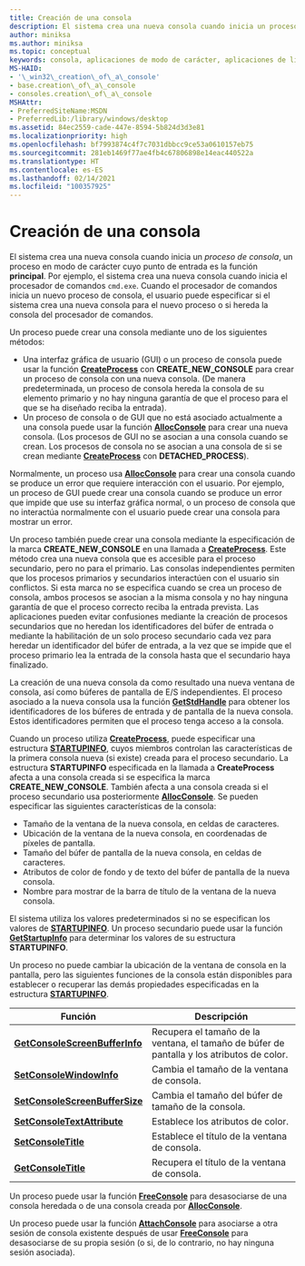 ```yaml
---
title: Creación de una consola
description: El sistema crea una nueva consola cuando inicia un proceso de consola, un proceso en modo de carácter cuyo punto de entrada es la función principal.
author: miniksa
ms.author: miniksa
ms.topic: conceptual
keywords: consola, aplicaciones de modo de carácter, aplicaciones de línea de comandos, aplicaciones de terminal, API de consola
MS-HAID:
- '\_win32\_creation\_of\_a\_console'
- base.creation\_of\_a\_console
- consoles.creation\_of\_a\_console
MSHAttr:
- PreferredSiteName:MSDN
- PreferredLib:/library/windows/desktop
ms.assetid: 84ec2559-cade-447e-8594-5b824d3d3e81
ms.localizationpriority: high
ms.openlocfilehash: bf7993874c4f7c7031dbbcc9ce53a0610157eb75
ms.sourcegitcommit: 281eb1469f77ae4fb4c67806898e14eac440522a
ms.translationtype: HT
ms.contentlocale: es-ES
ms.lasthandoff: 02/14/2021
ms.locfileid: "100357925"
---
```

# <a name="creation-of-a-console"></a>Creación de una consola

El sistema crea una nueva consola cuando inicia un *proceso de consola*, un proceso en modo de carácter cuyo punto de entrada es la función **principal**. Por ejemplo, el sistema crea una nueva consola cuando inicia el procesador de comandos `cmd.exe`. Cuando el procesador de comandos inicia un nuevo proceso de consola, el usuario puede especificar si el sistema crea una nueva consola para el nuevo proceso o si hereda la consola del procesador de comandos.

Un proceso puede crear una consola mediante uno de los siguientes métodos:

- Una interfaz gráfica de usuario (GUI) o un proceso de consola puede usar la función [**CreateProcess**](/windows/win32/api/processthreadsapi/nf-processthreadsapi-createprocessa) con **CREATE\_NEW\_CONSOLE** para crear un proceso de consola con una nueva consola. (De manera predeterminada, un proceso de consola hereda la consola de su elemento primario y no hay ninguna garantía de que el proceso para el que se ha diseñado reciba la entrada).
- Un proceso de consola o de GUI que no está asociado actualmente a una consola puede usar la función [**AllocConsole**](allocconsole.md) para crear una nueva consola. (Los procesos de GUI no se asocian a una consola cuando se crean. Los procesos de consola no se asocian a una consola de si se crean mediante [**CreateProcess**](/windows/win32/api/processthreadsapi/nf-processthreadsapi-createprocessa) con **DETACHED\_PROCESS**).

Normalmente, un proceso usa [**AllocConsole**](allocconsole.md) para crear una consola cuando se produce un error que requiere interacción con el usuario. Por ejemplo, un proceso de GUI puede crear una consola cuando se produce un error que impide que use su interfaz gráfica normal, o un proceso de consola que no interactúa normalmente con el usuario puede crear una consola para mostrar un error.

Un proceso también puede crear una consola mediante la especificación de la marca **CREATE\_NEW\_CONSOLE** en una llamada a [**CreateProcess**](/windows/win32/api/processthreadsapi/nf-processthreadsapi-createprocessa). Este método crea una nueva consola que es accesible para el proceso secundario, pero no para el primario. Las consolas independientes permiten que los procesos primarios y secundarios interactúen con el usuario sin conflictos. Si esta marca no se especifica cuando se crea un proceso de consola, ambos procesos se asocian a la misma consola y no hay ninguna garantía de que el proceso correcto reciba la entrada prevista. Las aplicaciones pueden evitar confusiones mediante la creación de procesos secundarios que no heredan los identificadores del búfer de entrada o mediante la habilitación de un solo proceso secundario cada vez para heredar un identificador del búfer de entrada, a la vez que se impide que el proceso primario lea la entrada de la consola hasta que el secundario haya finalizado.

La creación de una nueva consola da como resultado una nueva ventana de consola, así como búferes de pantalla de E/S independientes. El proceso asociado a la nueva consola usa la función [**GetStdHandle**](getstdhandle.md) para obtener los identificadores de los búferes de entrada y de pantalla de la nueva consola. Estos identificadores permiten que el proceso tenga acceso a la consola.

Cuando un proceso utiliza [**CreateProcess**](/windows/win32/api/processthreadsapi/nf-processthreadsapi-createprocessa), puede especificar una estructura [**STARTUPINFO**](/windows/win32/api/processthreadsapi/ns-processthreadsapi-startupinfoa), cuyos miembros controlan las características de la primera consola nueva (si existe) creada para el proceso secundario. La estructura **STARTUPINFO** especificada en la llamada a **CreateProcess** afecta a una consola creada si se especifica la marca **CREATE\_NEW\_CONSOLE**. También afecta a una consola creada si el proceso secundario usa posteriormente [**AllocConsole**](allocconsole.md). Se pueden especificar las siguientes características de la consola:

- Tamaño de la ventana de la nueva consola, en celdas de caracteres.
- Ubicación de la ventana de la nueva consola, en coordenadas de píxeles de pantalla.
- Tamaño del búfer de pantalla de la nueva consola, en celdas de caracteres.
- Atributos de color de fondo y de texto del búfer de pantalla de la nueva consola.
- Nombre para mostrar de la barra de título de la ventana de la nueva consola.

El sistema utiliza los valores predeterminados si no se especifican los valores de [**STARTUPINFO**](/windows/win32/api/processthreadsapi/ns-processthreadsapi-startupinfoa). Un proceso secundario puede usar la función [**GetStartupInfo**](/windows/win32/api/processthreadsapi/nf-processthreadsapi-getstartupinfow) para determinar los valores de su estructura **STARTUPINFO**.

Un proceso no puede cambiar la ubicación de la ventana de consola en la pantalla, pero las siguientes funciones de la consola están disponibles para establecer o recuperar las demás propiedades especificadas en la estructura [**STARTUPINFO**](/windows/win32/api/processthreadsapi/ns-processthreadsapi-startupinfoa).

| Función | Descripción |
|-|-|
| [**GetConsoleScreenBufferInfo**](getconsolescreenbufferinfo.md) | Recupera el tamaño de la ventana, el tamaño de búfer de pantalla y los atributos de color. |
| [**SetConsoleWindowInfo**](setconsolewindowinfo.md)  | Cambia el tamaño de la ventana de consola.  |
| [**SetConsoleScreenBufferSize**](setconsolescreenbuffersize.md) | Cambia el tamaño del búfer de tamaño de la consola. |
| [**SetConsoleTextAttribute**](setconsoletextattribute.md) | Establece los atributos de color.  |
| [**SetConsoleTitle**](setconsoletitle.md)  | Establece el título de la ventana de consola. |
| [**GetConsoleTitle**](getconsoletitle.md)  | Recupera el título de la ventana de consola.  |

Un proceso puede usar la función [**FreeConsole**](freeconsole.md) para desasociarse de una consola heredada o de una consola creada por [**AllocConsole**](allocconsole.md).

Un proceso puede usar la función [**AttachConsole**](attachconsole.md) para asociarse a otra sesión de consola existente después de usar [**FreeConsole**](freeconsole.md) para desasociarse de su propia sesión (o si, de lo contrario, no hay ninguna sesión asociada).